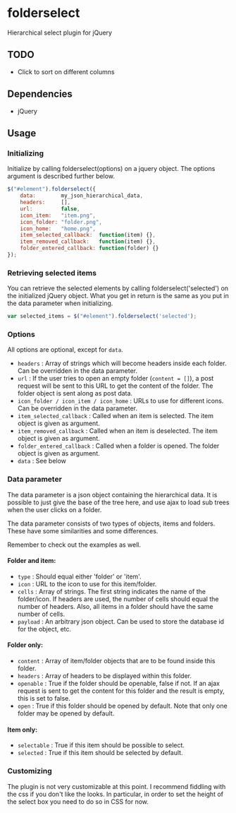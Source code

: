 # folderselect

Hierarchical select plugin for jQuery

## TODO
* Click to sort on different columns

## Dependencies
* jQuery

## Usage

### Initializing
Initialize by calling folderselect(options) on a jquery object.
The options argument is described further below.

```js
$("#element").folderselect({
    data:        my_json_hierarchical_data,
    headers:     [],
    url:         false,
    icon_item:   "item.png",
    icon_folder: "folder.png",
    icon_home:   "home.png",
    item_selected_callback:  function(item) {},
    item_removed_callback:   function(item) {},
    folder_entered_callback: function(folder) {}
});
```

### Retrieving selected items
You can retrieve the selected elements by calling
folderselect('selected') on the initialized jQuery object.
What you get in return is the same as you put in
the data parameter when initializing.

```js
var selected_items = $("#element").folderselect('selected');
```

### Options
All options are optional, except for `data`.

* `headers` : Array of strings which will become headers inside each folder. Can be overridden in the data parameter.
* `url` : If the user tries to open an empty folder (`content = []`), a post request will be sent to this URL to get the content of the folder.
          The folder object is sent along as post data.
* `icon_folder / icon_item / icon_home` : URLs to use for different icons. Can be overridden in the data parameter.
* `item_selected_callback` : Called when an item is selected. The item object is given as argument.
* `item_removed_callback` : Called when an item is deselected. The item object is given as argument.
* `folder_entered_callback` : Called when a folder is opened. The folder object is given as argument.
* `data` : See below

### Data parameter
The data parameter is a json object containing the hierarchical data. It is possible to just
give the base of the tree here, and use ajax to load sub trees when the user clicks on a folder.

The data parameter consists of two types of objects, items and folders. These have some similarities
and some differences.

Remember to check out the examples as well.

#### Folder and item:

* `type` : Should equal either 'folder' or 'item'.
* `icon` : URL to the icon to use for this item/folder.
* `cells` : Array of strings. The first string indicates the name of the folder/icon.
            If headers are used, the number of cells should equal the number of headers.
            Also, all items in a folder should have the same number of cells.
* `payload` : An arbitrary json object. Can be used to store the database id for the object, etc.

#### Folder only:

* `content` : Array of item/folder objects that are to be found inside this folder.
* `headers` : Array of headers to be displayed within this folder.
* `openable` : True if the folder should be openable, false if not.
               If an ajax request is sent to get the content for this folder and the result is empty, this is set to false.
* `open` : True if this folder should be opened by default. Note that only one folder may be opened by default.

#### Item only:

* `selectable` : True if this item should be possible to select.
* `selected` : True if this item should be selected by default.

### Customizing
The plugin is not very customizable at this point. I recommend fiddling with the css
if you don't like the looks. In particular, in order to set the height of the
select box you need to do so in CSS for now.